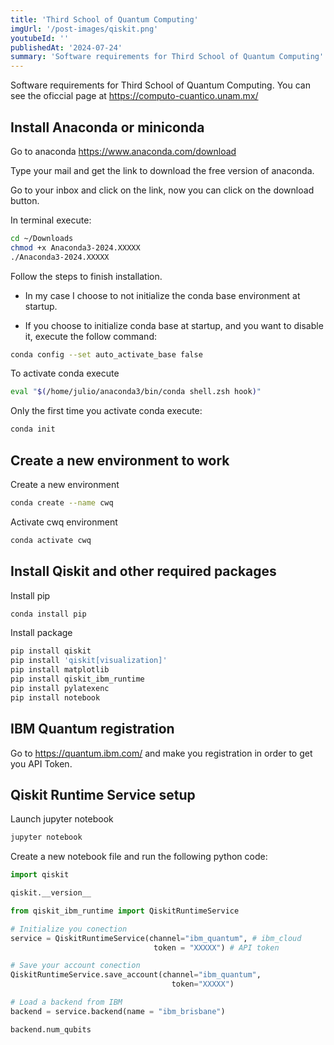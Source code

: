 ```yaml
---
title: 'Third School of Quantum Computing'
imgUrl: '/post-images/qiskit.png'
youtubeId: ''
publishedAt: '2024-07-24'
summary: 'Software requirements for Third School of Quantum Computing'
---
```


<!-- # Qiskit and Anaconda -->

Software requirements for Third School of Quantum Computing.
You can see the oficcial page at https://computo-cuantico.unam.mx/

## Install Anaconda or miniconda

Go to anaconda https://www.anaconda.com/download

Type your mail and get the link to download the free version of anaconda.

Go to your inbox and click on the link, now you can click on the download button.

In terminal execute:

```bash
cd ~/Downloads
chmod +x Anaconda3-2024.XXXXX
./Anaconda3-2024.XXXXX
```

Follow the steps to finish installation.

- In my case I choose to not initialize the conda base environment at startup.

- If you choose to initialize conda base at startup, and you want to disable it, execute the follow command:

```bash
conda config --set auto_activate_base false
```

To activate conda execute

```bash
eval "$(/home/julio/anaconda3/bin/conda shell.zsh hook)"
```

Only the first time you activate conda execute:

```bash
conda init
```

## Create a new environment to work

Create a new environment

```bash
conda create --name cwq
```

Activate cwq environment

```bash
conda activate cwq
```

## Install Qiskit and other required packages

Install pip

```bash
conda install pip
```

Install package

```bash
pip install qiskit
pip install 'qiskit[visualization]'
pip install matplotlib
pip install qiskit_ibm_runtime
pip install pylatexenc
pip install notebook
```

## IBM Quantum registration

Go to https://quantum.ibm.com/ and make you registration in order to get you API Token.

## Qiskit Runtime Service setup

Launch jupyter notebook

```bash
jupyter notebook
```

Create a new notebook file and run the following python code:

```python
import qiskit

qiskit.__version__

from qiskit_ibm_runtime import QiskitRuntimeService

# Initialize you conection
service = QiskitRuntimeService(channel="ibm_quantum", # ibm_cloud
                                token = "XXXXX") # API token

# Save your account conection
QiskitRuntimeService.save_account(channel="ibm_quantum",
                                    token="XXXXX")

# Load a backend from IBM
backend = service.backend(name = "ibm_brisbane")

backend.num_qubits
```
